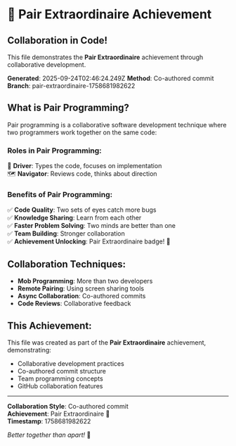 # 🔋 Pair Extraordinaire Achievement

## Collaboration in Code! 

This file demonstrates the **Pair Extraordinaire** achievement through collaborative development.

**Generated**: 2025-09-24T02:46:24.249Z
**Method**: Co-authored commit
**Branch**: pair-extraordinaire-1758681982622

## What is Pair Programming?

Pair programming is a collaborative software development technique where two programmers work together on the same code:

### Roles in Pair Programming:
🚗 **Driver**: Types the code, focuses on implementation  
🗺️ **Navigator**: Reviews code, thinks about direction  

### Benefits of Pair Programming:
✅ **Code Quality**: Two sets of eyes catch more bugs  
✅ **Knowledge Sharing**: Learn from each other  
✅ **Faster Problem Solving**: Two minds are better than one  
✅ **Team Building**: Stronger collaboration  
✅ **Achievement Unlocking**: Pair Extraordinaire badge! 🔋  

## Collaboration Techniques:
- **Mob Programming**: More than two developers
- **Remote Pairing**: Using screen sharing tools  
- **Async Collaboration**: Co-authored commits
- **Code Reviews**: Collaborative feedback

## This Achievement:
This file was created as part of the **Pair Extraordinaire** achievement, demonstrating:
- Collaborative development practices
- Co-authored commit structure  
- Team programming concepts
- GitHub collaboration features

---
**Collaboration Style**: Co-authored commit  
**Achievement**: Pair Extraordinaire 🔋  
**Timestamp**: 1758681982622  

*Better together than apart!* 🤝

